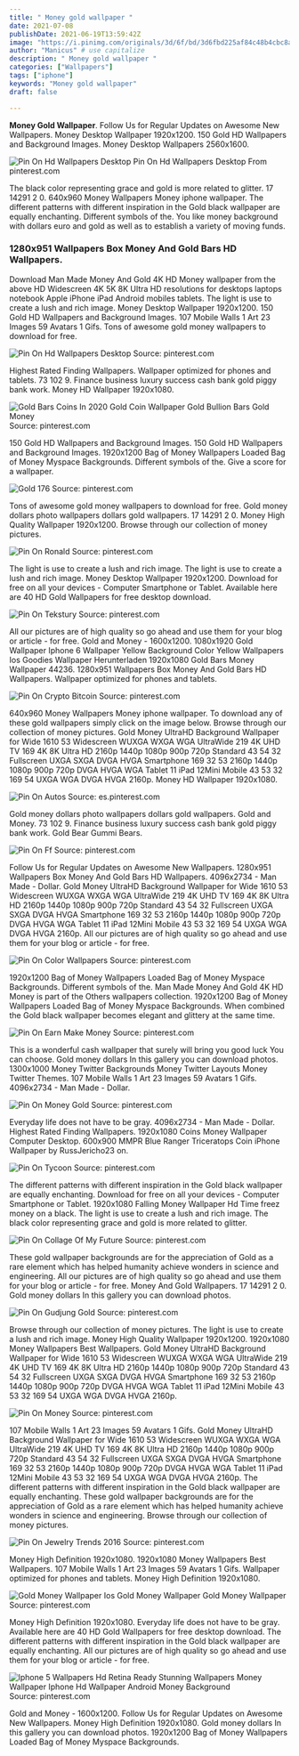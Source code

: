 ```yaml
---
title: " Money gold wallpaper "
date: 2021-07-08
publishDate: 2021-06-19T13:59:42Z
image: "https://i.pinimg.com/originals/3d/6f/bd/3d6fbd225af84c48b4cbc8a725acc278.jpg"
author: "Manicus" # use capitalize
description: " Money gold wallpaper "
categories: ["Wallpapers"]
tags: ["iphone"]
keywords: "Money gold wallpaper"
draft: false

---
```



**Money Gold Wallpaper**. Follow Us for Regular Updates on Awesome New Wallpapers. Money Desktop Wallpaper 1920x1200. 150 Gold HD Wallpapers and Background Images. Money Desktop Wallpapers 2560x1600.

![Pin On Hd Wallpapers Desktop](https://i.pinimg.com/600x315/d5/93/71/d5937182cba898668ace2e125d1b0524.jpg "Pin On Hd Wallpapers Desktop")
Pin On Hd Wallpapers Desktop From pinterest.com


The black color representing grace and gold is more related to glitter. 17 14291 2 0. 640x960 Money Wallpapers Money iphone wallpaper. The different patterns with different inspiration in the Gold black wallpaper are equally enchanting. Different symbols of the. You like money background with dollars euro and gold as well as to establish a variety of moving funds.

### 1280x951 Wallpapers Box Money And Gold Bars HD Wallpapers.

Download Man Made Money And Gold 4K HD Money wallpaper from the above HD Widescreen 4K 5K 8K Ultra HD resolutions for desktops laptops notebook Apple iPhone iPad Android mobiles tablets. The light is use to create a lush and rich image. Money Desktop Wallpaper 1920x1200. 150 Gold HD Wallpapers and Background Images. 107 Mobile Walls 1 Art 23 Images 59 Avatars 1 Gifs. Tons of awesome gold money wallpapers to download for free.


![Pin On Hd Wallpapers Desktop](https://i.pinimg.com/600x315/d5/93/71/d5937182cba898668ace2e125d1b0524.jpg "Pin On Hd Wallpapers Desktop")
Source: pinterest.com

Highest Rated Finding Wallpapers. Wallpaper optimized for phones and tablets. 73 102 9. Finance business luxury success cash bank gold piggy bank work. Money HD Wallpaper 1920x1080.

![Gold Bars Coins In 2020 Gold Coin Wallpaper Gold Bullion Bars Gold Money](https://i.pinimg.com/736x/e4/ed/ed/e4ededf749bbb8f81928531067fff345.jpg "Gold Bars Coins In 2020 Gold Coin Wallpaper Gold Bullion Bars Gold Money")
Source: pinterest.com

150 Gold HD Wallpapers and Background Images. 150 Gold HD Wallpapers and Background Images. 1920x1200 Bag of Money Wallpapers Loaded Bag of Money Myspace Backgrounds. Different symbols of the. Give a score for a wallpaper.

![Gold 176](https://i.pinimg.com/564x/46/17/ba/4617bacabdfc4124f459555d84a9f2b9.jpg "Gold 176")
Source: pinterest.com

Tons of awesome gold money wallpapers to download for free. Gold money dollars photo wallpapers dollars gold wallpapers. 17 14291 2 0. Money High Quality Wallpaper 1920x1200. Browse through our collection of money pictures.

![Pin On Ronald](https://i.pinimg.com/736x/c8/46/c0/c846c03a479496bae5dd8131ad9c3faf.jpg "Pin On Ronald")
Source: pinterest.com

The light is use to create a lush and rich image. The light is use to create a lush and rich image. Money Desktop Wallpaper 1920x1200. Download for free on all your devices - Computer Smartphone or Tablet. Available here are 40 HD Gold Wallpapers for free desktop download.

![Pin On Tekstury](https://i.pinimg.com/564x/0e/58/c0/0e58c0e617f8c2a012292c4040d23195.jpg "Pin On Tekstury")
Source: pinterest.com

All our pictures are of high quality so go ahead and use them for your blog or article - for free. Gold and Money - 1600x1200. 1080x1920 Gold Wallpaper Iphone 6 Wallpaper Yellow Background Color Yellow Wallpapers Ios Goodies Wallpaper Herunterladen 1920x1080 Gold Bars Money Wallpaper 44236. 1280x951 Wallpapers Box Money And Gold Bars HD Wallpapers. Wallpaper optimized for phones and tablets.

![Pin On Crypto Bitcoin](https://i.pinimg.com/736x/98/94/53/9894538595d9f192c0bcc5b8c876b3ed.jpg "Pin On Crypto Bitcoin")
Source: pinterest.com

640x960 Money Wallpapers Money iphone wallpaper. To download any of these gold wallpapers simply click on the image below. Browse through our collection of money pictures. Gold Money UltraHD Background Wallpaper for Wide 1610 53 Widescreen WUXGA WXGA WGA UltraWide 219 4K UHD TV 169 4K 8K Ultra HD 2160p 1440p 1080p 900p 720p Standard 43 54 32 Fullscreen UXGA SXGA DVGA HVGA Smartphone 169 32 53 2160p 1440p 1080p 900p 720p DVGA HVGA WGA Tablet 11 iPad 12Mini Mobile 43 53 32 169 54 UXGA WGA DVGA HVGA 2160p. Money HD Wallpaper 1920x1080.

![Pin On Autos](https://i.pinimg.com/736x/89/ac/fa/89acfaea1f564dcac6aa0a17e669933f.jpg "Pin On Autos")
Source: es.pinterest.com

Gold money dollars photo wallpapers dollars gold wallpapers. Gold and Money. 73 102 9. Finance business luxury success cash bank gold piggy bank work. Gold Bear Gummi Bears.

![Pin On Ff](https://i.pinimg.com/474x/61/3c/6a/613c6ae70ed9e0a7babe08166d982e2b.jpg "Pin On Ff")
Source: pinterest.com

Follow Us for Regular Updates on Awesome New Wallpapers. 1280x951 Wallpapers Box Money And Gold Bars HD Wallpapers. 4096x2734 - Man Made - Dollar. Gold Money UltraHD Background Wallpaper for Wide 1610 53 Widescreen WUXGA WXGA WGA UltraWide 219 4K UHD TV 169 4K 8K Ultra HD 2160p 1440p 1080p 900p 720p Standard 43 54 32 Fullscreen UXGA SXGA DVGA HVGA Smartphone 169 32 53 2160p 1440p 1080p 900p 720p DVGA HVGA WGA Tablet 11 iPad 12Mini Mobile 43 53 32 169 54 UXGA WGA DVGA HVGA 2160p. All our pictures are of high quality so go ahead and use them for your blog or article - for free.

![Pin On Color Wallpapers](https://i.pinimg.com/originals/a0/fb/82/a0fb82c18e9ff73b6eb85b6c0a5ff434.jpg "Pin On Color Wallpapers")
Source: pinterest.com

1920x1200 Bag of Money Wallpapers Loaded Bag of Money Myspace Backgrounds. Different symbols of the. Man Made Money And Gold 4K HD Money is part of the Others wallpapers collection. 1920x1200 Bag of Money Wallpapers Loaded Bag of Money Myspace Backgrounds. When combined the Gold black wallpaper becomes elegant and glittery at the same time.

![Pin On Earn Make Money](https://i.pinimg.com/originals/f0/82/bc/f082bc7c3a5d0d6ffc87ed6a41f49ba8.jpg "Pin On Earn Make Money")
Source: pinterest.com

This is a wonderful cash wallpaper that surely will bring you good luck You can choose. Gold money dollars In this gallery you can download photos. 1300x1000 Money Twitter Backgrounds Money Twitter Layouts Money Twitter Themes. 107 Mobile Walls 1 Art 23 Images 59 Avatars 1 Gifs. 4096x2734 - Man Made - Dollar.

![Pin On Money Gold](https://i.pinimg.com/564x/c9/b7/35/c9b7359b65d46698db3a77e7b86814a9.jpg "Pin On Money Gold")
Source: pinterest.com

Everyday life does not have to be gray. 4096x2734 - Man Made - Dollar. Highest Rated Finding Wallpapers. 1920x1080 Coins Money Wallpaper Computer Desktop. 600x900 MMPR Blue Ranger Triceratops Coin iPhone Wallpaper by RussJericho23 on.

![Pin On Tycoon](https://i.pinimg.com/originals/d4/ab/b3/d4abb3c79274653951e158624a748a19.jpg "Pin On Tycoon")
Source: pinterest.com

The different patterns with different inspiration in the Gold black wallpaper are equally enchanting. Download for free on all your devices - Computer Smartphone or Tablet. 1920x1080 Falling Money Wallpaper Hd Time freez money on a black. The light is use to create a lush and rich image. The black color representing grace and gold is more related to glitter.

![Pin On Collage Of My Future](https://i.pinimg.com/originals/b9/18/46/b91846a68e81b6316ec1920baec9f255.png "Pin On Collage Of My Future")
Source: pinterest.com

These gold wallpaper backgrounds are for the appreciation of Gold as a rare element which has helped humanity achieve wonders in science and engineering. All our pictures are of high quality so go ahead and use them for your blog or article - for free. Money And Gold Wallpapers. 17 14291 2 0. Gold money dollars In this gallery you can download photos.

![Pin On Gudjung Gold](https://i.pinimg.com/736x/f9/7c/d5/f97cd52bb52d327c44f78bae3b6b80f1.jpg "Pin On Gudjung Gold")
Source: pinterest.com

Browse through our collection of money pictures. The light is use to create a lush and rich image. Money High Quality Wallpaper 1920x1200. 1920x1080 Money Wallpapers Best Wallpapers. Gold Money UltraHD Background Wallpaper for Wide 1610 53 Widescreen WUXGA WXGA WGA UltraWide 219 4K UHD TV 169 4K 8K Ultra HD 2160p 1440p 1080p 900p 720p Standard 43 54 32 Fullscreen UXGA SXGA DVGA HVGA Smartphone 169 32 53 2160p 1440p 1080p 900p 720p DVGA HVGA WGA Tablet 11 iPad 12Mini Mobile 43 53 32 169 54 UXGA WGA DVGA HVGA 2160p.

![Pin On Money](https://i.pinimg.com/originals/ce/b5/d1/ceb5d1adacebe0b5374edbfaa5de99b3.jpg "Pin On Money")
Source: pinterest.com

107 Mobile Walls 1 Art 23 Images 59 Avatars 1 Gifs. Gold Money UltraHD Background Wallpaper for Wide 1610 53 Widescreen WUXGA WXGA WGA UltraWide 219 4K UHD TV 169 4K 8K Ultra HD 2160p 1440p 1080p 900p 720p Standard 43 54 32 Fullscreen UXGA SXGA DVGA HVGA Smartphone 169 32 53 2160p 1440p 1080p 900p 720p DVGA HVGA WGA Tablet 11 iPad 12Mini Mobile 43 53 32 169 54 UXGA WGA DVGA HVGA 2160p. The different patterns with different inspiration in the Gold black wallpaper are equally enchanting. These gold wallpaper backgrounds are for the appreciation of Gold as a rare element which has helped humanity achieve wonders in science and engineering. Browse through our collection of money pictures.

![Pin On Jewelry Trends 2016](https://i.pinimg.com/originals/71/fb/8b/71fb8b4bc5a2b6e3e9c8718607692d1a.jpg "Pin On Jewelry Trends 2016")
Source: pinterest.com

Money High Definition 1920x1080. 1920x1080 Money Wallpapers Best Wallpapers. 107 Mobile Walls 1 Art 23 Images 59 Avatars 1 Gifs. Wallpaper optimized for phones and tablets. Money High Definition 1920x1080.

![Gold Money Wallpaper Ios Gold Money Wallpaper Gold Money Wallpaper](https://i.pinimg.com/originals/41/86/b8/4186b8f8797fdf658841b06ec178153c.jpg "Gold Money Wallpaper Ios Gold Money Wallpaper Gold Money Wallpaper")
Source: pinterest.com

Money High Definition 1920x1080. Everyday life does not have to be gray. Available here are 40 HD Gold Wallpapers for free desktop download. The different patterns with different inspiration in the Gold black wallpaper are equally enchanting. All our pictures are of high quality so go ahead and use them for your blog or article - for free.

![Iphone 5 Wallpapers Hd Retina Ready Stunning Wallpapers Money Wallpaper Iphone Hd Wallpaper Android Money Background](https://i.pinimg.com/originals/3d/6f/bd/3d6fbd225af84c48b4cbc8a725acc278.jpg "Iphone 5 Wallpapers Hd Retina Ready Stunning Wallpapers Money Wallpaper Iphone Hd Wallpaper Android Money Background")
Source: pinterest.com

Gold and Money - 1600x1200. Follow Us for Regular Updates on Awesome New Wallpapers. Money High Definition 1920x1080. Gold money dollars In this gallery you can download photos. 1920x1200 Bag of Money Wallpapers Loaded Bag of Money Myspace Backgrounds.

